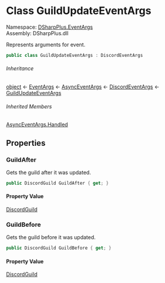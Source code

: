 # Class GuildUpdateEventArgs

Namespace: [DSharpPlus.EventArgs](DSharpPlus.EventArgs.md)  
Assembly: DSharpPlus.dll

Represents arguments for <xref href="DSharpPlus.DiscordClient.GuildUpdated" data-throw-if-not-resolved="false"></xref> event.

```csharp
public class GuildUpdateEventArgs : DiscordEventArgs
```

###### Inheritance

[object](https://learn.microsoft.com/dotnet/api/system.object) ← 
[EventArgs](https://learn.microsoft.com/dotnet/api/system.eventargs) ← 
[AsyncEventArgs](DSharpPlus.AsyncEvents.AsyncEventArgs.md) ← 
[DiscordEventArgs](DSharpPlus.EventArgs.DiscordEventArgs.md) ← 
[GuildUpdateEventArgs](DSharpPlus.EventArgs.GuildUpdateEventArgs.md)

###### Inherited Members

[AsyncEventArgs.Handled](DSharpPlus.AsyncEvents.AsyncEventArgs.md\#DSharpPlus\_AsyncEvents\_AsyncEventArgs\_Handled)

## Properties

### <a id="DSharpPlus_EventArgs_GuildUpdateEventArgs_GuildAfter"></a>GuildAfter

Gets the guild after it was updated.

```csharp
public DiscordGuild GuildAfter { get; }
```

#### Property Value

[DiscordGuild](DSharpPlus.Entities.DiscordGuild.md)

### <a id="DSharpPlus_EventArgs_GuildUpdateEventArgs_GuildBefore"></a>GuildBefore

Gets the guild before it was updated.

```csharp
public DiscordGuild GuildBefore { get; }
```

#### Property Value

[DiscordGuild](DSharpPlus.Entities.DiscordGuild.md)

